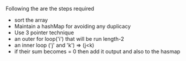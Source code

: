 Following the are the steps required
- sort the array
- Maintain a hashMap for avoiding any duplicacy
- Use 3 pointer technique
- an outer for loop('i') that will be run length-2
- an inner loop ('j' and 'k') => (j<k)
- if their sum becomes = 0 then add it output and also to the hasmap